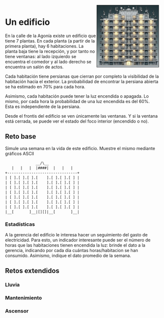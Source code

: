 <img src="imagenes/_67804fc8-aa97-4dd3-a254-8c9e2f663814.jpeg" align=right width=40% border=1>

# Un edificio

En la calle de la Agonía existe un edificio que tiene 7 plantas. En cada planta (a partir de la primera planta), hay 6 habitaciones. La planta baja tiene la recepción, y por tanto no tiene ventanas: al lado izquierdo se encuentra el comedor y al lado derecho se encuentra un salón de actos.

Cada habitación tiene persianas que cierran por completo la visibilidad de la habitación hacia el exterior. La probabilidad de encontrar la persiana abierta se ha estimado en 70% para cada hora.

Asimismo, cada habitación puede tener la luz encendida o apagada. Lo mismo, por cada hora la probabilidad de una luz encendida es del 60%. Esta es independiente de la persiana.

Desde el frontis del edificio se ven únicamente las ventanas. Y si la ventana está cerrada, se puede ver el estado del foco interior (encendido o no).

## Reto base

Simule una semana en la vida de este edificio. Muestre el mismo mediante gráficos ASCII

```
              __/\__
   |   |   |  |####|  |   |   |
+--------------------------------+
| [ ].[ ].[ ].[    ].[ ].[ ].[ ] |
| [ ].[ ].[ ].[    ].[ ].[ ].[ ] |
| [ ].[ ].[ ].[    ].[ ].[ ].[ ] |
| [ ].[ ].[ ].[    ].[ ].[ ].[ ] |
| [ ].[ ].[ ].[    ].[ ].[ ].[ ] |
| [ ].[ ].[ ].[    ].[ ].[ ].[ ] |
| [ ].[ ].[ ].[    ].[ ].[ ].[ ] |
|__[       ]__|[][]|__[       ]__|

```

### Estadísticas

A la gerencia del edificio le interesa hacer un seguimiento del gasto de electricidad. Para esto, un indicador interesante puede ser el número de horas que las habitaciones tienen encendida la luz: brinde el dato a la gerencia, indicando por cada día cuántas horas/habitacion se han consumido. Asimismo, indique el dato promedio de la semana.

## Retos extendidos

### Lluvia

### Mantenimiento

### Ascensor

